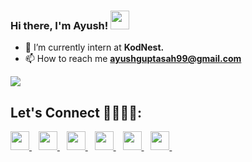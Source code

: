 ﻿### Hi there, I'm Ayush! <img src="https://raw.githubusercontent.com/MartinHeinz/MartinHeinz/master/wave.gif" width="30px">

- 🔭 I’m currently intern at **KodNest.**
- 📫 How to reach me **ayushguptasah99@gmail.com**

<img src="https://github-readme-stats.vercel.app/api?username=ayushguptasah&&show_icons=true&title_color=fffff&icon_color=26B315&text_color=daf7dc&bg_color=151515">

## Let's Connect 🫱🏻‍🫲🏻:
<a href="https://www.linkedin.com/in/ayushguptasah/">
    <img width="30px" src="https://www.vectorlogo.zone/logos/linkedin/linkedin-icon.svg" />
  </a>&ensp;
<a href="mailto:ayushguptasah99@gmail.com">
   <img width="30px" src="https://www.vectorlogo.zone/logos/gmail/gmail-icon.svg" />
  </a>&ensp;
<a href="https://www.instagram.com/ayushgupta.sah/">
    <img width="30px" src="https://www.vectorlogo.zone/logos/instagram/instagram-icon.svg" />
  </a>&ensp;
<a href="https://www.facebook.com/ayushkrsahh/">
  <img width="30px" src="https://www.vectorlogo.zone/logos/facebook/facebook-icon.svg" />
  </a>&ensp;
<a href="https://t.me/ayushguptasah">
  <img width="30px" src="https://www.vectorlogo.zone/logos/telegram/telegram-icon.svg" />
  </a>&ensp;
<a href="https://twitter.com/ayushguptasah">
  <img width="30px" src="https://www.vectorlogo.zone/logos/twitter/twitter-icon.svg" />
  </a>&ensp;
